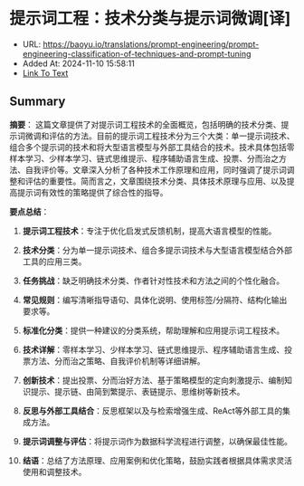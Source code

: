# 提示词工程：技术分类与提示词微调[译]
- URL: https://baoyu.io/translations/prompt-engineering/prompt-engineering-classification-of-techniques-and-prompt-tuning
- Added At: 2024-11-10 15:58:11
- [Link To Text](2024-11-10-提示词工程：技术分类与提示词微调[译]_raw.md)

## Summary
**摘要**：
这篇文章提供了对提示词工程技术的全面概览，包括明确的技术分类、提示词微调和评估的方法。目前的提示词工程技术分为三个大类：单一提示词技术、组合多个提示词的技术和将大型语言模型与外部工具结合的技术。技术具体包括零样本学习、少样本学习、链式思维提示、程序辅助语言生成、投票、分而治之方法、自我评价等。文章深入分析了各种技术工作原理和应用，同时强调了提示词调整和评估的重要性。简而言之，文章围绕技术分类、具体技术原理与应用、以及提高提示词有效性的策略提供了综合性的指导。

**要点总结**：
1. **提示词工程技术**：专注于优化启发式反馈机制，提高大语言模型的性能。
  
2. **技术分类**：分为单一提示词技术、组合多提示词技术与大型语言模型结合外部工具的应用三类。
  
3. **任务挑战**：缺乏明确技术分类、作者针对性技术和方法之间的个性化融合。
  
4. **常见规则**：编写清晰指导语句、具体化说明、使用标签/分隔符、结构化输出要求等。
  
5. **标准化分类**：提供一种建议的分类系统，帮助理解和应用提示词工程技术。
  
6. **技术详解**：零样本学习、少样本学习、链式思维提示、程序辅助语言生成、投票方法、分而治之策略、自我评价机制等详细讲解。
  
7. **创新技术**：提出投票、分而治好方法、基于策略模型的定向刺激提示、编制知识提示、提示链、由简到繁提示、表链提示、思维树等新技术。
  
8. **反思与外部工具结合**：反思框架以及与检索增强生成、ReAct等外部工具的集成方法。
  
9. **提示词调整与评估**：将提示词作为数据科学流程进行调整，以确保最佳性能。
  
10. **结语**：总结了方法原理、应用案例和优化策略，鼓励实践者根据具体需求灵活使用和调整技术。

